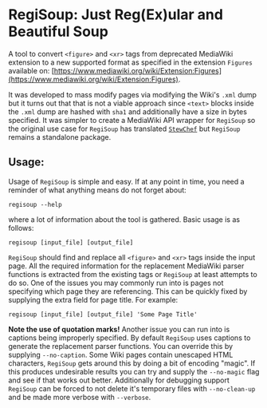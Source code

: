 # **RegiSoup: Just Reg(Ex)ular and Beautiful Soup**
A tool to convert `<figure>` and `<xr>` tags from deprecated MediaWiki extension to a new supported format as specified in the extension `Figures` available on: 
[https://www.mediawiki.org/wiki/Extension:Figures](https://www.mediawiki.org/wiki/Extension:Figures).  

It was developed to mass modify pages via modifying the Wiki's `.xml` dump but it turns out that that is not a viable approach since `<text>` blocks inside the 
`.xml` dump are hashed with `sha1` and additionally have a size in bytes specified. It was simpler to create a MediaWiki API wrapper for `RegiSoup` so the original use case
for `RegiSoup` has translated [`StewChef`](https://pypi.org/project/stewchef/) but `RegiSoup` remains a standalone package.

## **Usage:**
Usage of `RegiSoup` is simple and easy. If at any point in time, you need a reminder of what anything means do not forget about:
```
regisoup --help
```
where a lot of information about the tool is gathered. Basic usage is as follows:
```
regisoup [input_file] [output_file]
```
`RegiSoup` should find and replace all `<figure>` and `<xr>` tags inside the input page. All the required information for the replacement MediaWiki parser functions is extracted from the existing tags or `RegiSoup` at least attempts to do so. One of the issues you may commonly run into is pages not specifying which page they are referencing. This can be quickly fixed by supplying the extra field for page title. For example:
```
regisoup [input_file] [output_file] 'Some Page Title'
```
**Note the use of quotation marks!** Another issue you can run into is captions being improperly specified. By default `RegiSoup` uses captions to generate the replacement parser functions. You can override this by supplying `--no-caption`. Some Wiki pages contain unescaped HTML characters, `RegiSoup` gets around this by doing a bit of encoding "magic". If this produces undesirable results you can try and supply the `--no-magic` flag and see if that works out better. Additionally for debugging support `RegiSoup` can be forced to not delete it's temporary files with `--no-clean-up` and be made more verbose with `--verbose`.
